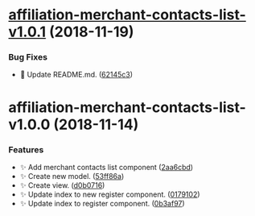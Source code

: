 # [affiliation-merchant-contacts-list-v1.0.1](https://github.com/stone-payments/affiliation-web-components/compare/affiliation-merchant-contacts-list-v1.0.0...affiliation-merchant-contacts-list-v1.0.1) (2018-11-19)


### Bug Fixes

* :memo: Update README.md. ([62145c3](https://github.com/stone-payments/affiliation-web-components/commit/62145c3))

# affiliation-merchant-contacts-list-v1.0.0 (2018-11-14)


### Features

* :sparkles: Add merchant contacts list component ([2aa6cbd](https://github.com/stone-payments/affiliation-web-components/commit/2aa6cbd))
* :sparkles: Create new model. ([53ff86a](https://github.com/stone-payments/affiliation-web-components/commit/53ff86a))
* :sparkles: Create view. ([d0b0716](https://github.com/stone-payments/affiliation-web-components/commit/d0b0716))
* :sparkles: Update index to new register component. ([0179102](https://github.com/stone-payments/affiliation-web-components/commit/0179102))
* :sparkles: Update index to register component. ([0b3af97](https://github.com/stone-payments/affiliation-web-components/commit/0b3af97))
